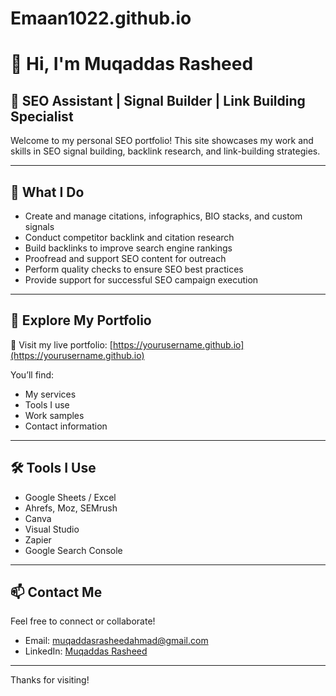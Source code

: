 # Emaan1022.github.io
# 👋 Hi, I'm Muqaddas Rasheed

## 💼 SEO Assistant | Signal Builder | Link Building Specialist

Welcome to my personal SEO portfolio! This site showcases my work and skills in SEO signal building, backlink research, and link-building strategies.

---

## 🔧 What I Do

- Create and manage citations, infographics, BIO stacks, and custom signals
- Conduct competitor backlink and citation research
- Build backlinks to improve search engine rankings
- Proofread and support SEO content for outreach
- Perform quality checks to ensure SEO best practices
- Provide support for successful SEO campaign execution

---

## 📁 Explore My Portfolio

🔗 Visit my live portfolio: [https://yourusername.github.io](https://yourusername.github.io)

You’ll find:
- My services
- Tools I use
- Work samples
- Contact information

---

## 🛠️ Tools I Use

- Google Sheets / Excel  
- Ahrefs, Moz, SEMrush  
- Canva  
- Visual Studio  
- Zapier  
- Google Search Console  

---

## 📫 Contact Me

Feel free to connect or collaborate!

- Email: muqaddasrasheedahmad@gmail.com  
- LinkedIn: [Muqaddas Rasheed](https://www.linkedin.com/in/muqaddas-rasheed-480b89247/)

---

Thanks for visiting!
